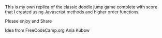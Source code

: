 This is my own replica of the classic doodle jump game complete with score that I created using Javascript methods and higher order functions.

Please enjoy and Share 

Idea from FreeCodeCamp.org Ania Kubow